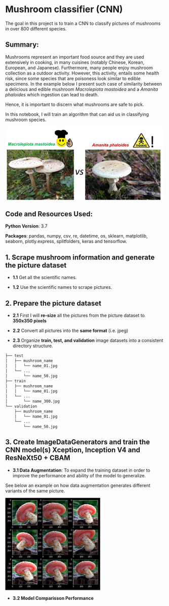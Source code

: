 # Mushroom classifier (CNN)

The goal in this project is to train a CNN to classify pictures of mushrooms in over 800 different species.

## Summary:

Mushrooms represent an important food source and they are used extensively in cooking, in many cuisines (notably Chinese, Korean, European, and Japanese). Furthermore, many people enjoy mushroom collection as a outdoor activity. However, this activity, entails some health risk, since some species that are poisoness look similar to edible specimens. In the example below I present such case of similarity between a delicious and edible mushroom *Macrolepiota mastoidea* and a *Amanita phaloides* which ingestion can lead to death.

Hence, it is important to discern what mushrooms are safe to pick.

In this notebook, I will train an algorithm that can aid us in classifying mushroom species.

<img src="figures/edible_vs_toxic.png" width="600"/> 

## Code and Resources Used:

**Python Version**: 3.7

**Packages**: pandas, numpy, csv, re, datetime, os, sklearn, matplotlib, seaborn, plotly.express, splitfolders, keras and tensorflow.

## 1. Scrape mushroom information and generate the picture dataset

   * **1.1** Get all the scientific names. 

   * **1.2** Use the scientific names to scrape pictures.

## 2. Prepare the picture dataset

   * **2.1**  First I will **re-size** all the pictures from the picture dataset to **350x350 pixels** 

   * **2.2** Convert all pictures into the **same format** (i.e. jpeg)

   * **2.3** Organize **train, test, and validation** image datasets into a consistent directory structure.

    ├── test
    │   ├── mushroom_name
    │   │   └── name_01.jpg
    │   └── ...
    │       └── name_50.jpg
    ├── train
    │   ├── mushroom_name
    │   │   └── name_01.jpg
    │   └── ...
    │       └── name_300.jpg
    └── validation
        ├── mushroom_name
        │   └── name_01.jpg
        └── ...
            └── name_50.jpg
            
## 3. Create ImageDataGenerators and train the CNN model(s) Xception, Inception V4 and ResNeXt50 + CBAM

  * **3.1 Data Augmentation**: To expand the training dataset in order to improve the performance and ability of the model to generalize.
  
  See below an example on how data augmentation generates different variants of the same picture.
  
  <img src="figures/data_augmentation.png" width="300"/> 


* **3.2 Model Comparisson Performance**

